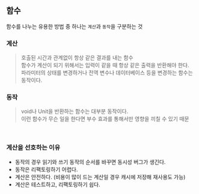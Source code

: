 ## 함수

함수를 나누는 유용한 방법 중 하나는 `계산`과 `동작`을 구분하는 것

### 계산
> 호출된 시간과 관계없이 항상 같은 결과를 내는 함수 <br>
> 함수가 계산이 되기 위해서는 입력이 같을 때 항상 같은 출력을 반환해야 한다. <br>
> 파라미터의 상태를 변경하거나 전역 변수나 데이터베이스 등을 변경하는 함수는 동작이다.

### 동작
> void나 Unit을 반환하는 함수는 대부분 동작이다. <br>
> 이런 함수가 무슨 일을 한다면 부수 효과를 통해서만 영향을 끼칠 수 있기 때문 <br>

<br>

### 계산을 선호하는 이유

- 동작의 경우 읽기와 쓰기 동작의 순서를 바꾸면 동시성 버그가 생긴다.
- 동작은 리팩토링하기 어렵다.
- 계산은 안전하다. (비용이 많이 드는 계산일 경우 캐시에 저장해 재사용도 가능)
- 계산은 테스트하고, 리팩토링하기 쉽다.
